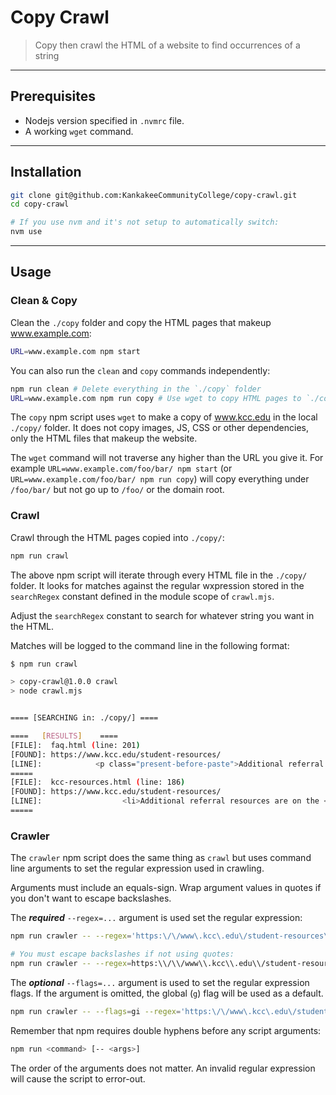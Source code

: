 
# Copy Crawl

> Copy then crawl the HTML of a website to find occurrences of a string

-----

## Prerequisites

* Nodejs version specified in `.nvmrc` file.
* A working `wget` command.

-----

## Installation

```bash
git clone git@github.com:KankakeeCommunityCollege/copy-crawl.git
cd copy-crawl

# If you use nvm and it's not setup to automatically switch:
nvm use
```

-----

## Usage

### Clean & Copy

Clean the `./copy` folder and copy the HTML pages that makeup www.example.com:

```bash
URL=www.example.com npm start
```

You can also run the `clean` and `copy` commands independently:

```bash
npm run clean # Delete everything in the `./copy` folder
URL=www.example.com npm run copy # Use wget to copy HTML pages to `./copy`
```

The `copy` npm script uses `wget` to make a copy of www.kcc.edu in the local `./copy/` folder. It does not copy images, JS, CSS or other dependencies, only the HTML files that makeup the website.

The `wget` command will not traverse any higher than the URL you give it. For example `URL=www.example.com/foo/bar/ npm start` (or `URL=www.example.com/foo/bar/ npm run copy`) will copy everything under `/foo/bar/` but not go up to `/foo/` or the domain root.

### Crawl

Crawl through the HTML pages copied into `./copy/`:

```bash
npm run crawl
```

The above npm script will iterate through every HTML file in the `./copy/` folder. It looks for matches against the regular wxpression stored in the  `searchRegex` constant defined in the module scope of `crawl.mjs`.

Adjust the `searchRegex` constant to search for whatever string you want in the HTML.

Matches will be logged to the command line in the following format:

```bash
$ npm run crawl

> copy-crawl@1.0.0 crawl
> node crawl.mjs


==== [SEARCHING in: ./copy/] ====

====   [RESULTS]    ====
[FILE]:  faq.html (line: 201)
[FOUND]: https://www.kcc.edu/student-resources/
[LINE]:            <p class="present-before-paste">Additional referral resources are on the <a href="https://www.kcc.edu/student-resources/counseling-and-referral-services/">Counseling and Referral Services page</a>.</p>
=====
[FILE]:  kcc-resources.html (line: 186)
[FOUND]: https://www.kcc.edu/student-resources/
[LINE]:                  <li>Additional referral resources are on the <a href="https://www.kcc.edu/student-resources/counseling-and-referral-services/">Counseling and Referral Services page</a>.</li>
=====
```

### Crawler

The `crawler` npm script does the same thing as `crawl` but uses command line arguments to set the regular expression used in crawling.

Arguments must include an equals-sign. Wrap argument values in quotes if you don't want to escape backslashes.

The ***required*** `--regex=...` argument is used set the regular expression:

```bash
npm run crawler -- --regex='https:\/\/www\.kcc\.edu\/student-resources\/?'

# You must escape backslashes if not using quotes:
npm run crawler -- --regex=https:\\/\\/www\\.kcc\\.edu\\/student-resources\\/?
```

The ***optional*** `--flags=...` argument is used to set the regular expression flags. If the argument is omitted, the global (`g`) flag will be used as a default.

```bash
npm run crawler -- --flags=gi --regex='https:\/\/www\.kcc\.edu\/student-resources\/?'
```

Remember that npm requires double hyphens before any script arguments:
```bash
npm run <command> [-- <args>]
```

The order of the arguments does not matter. An invalid regular expression will cause the script to error-out.
